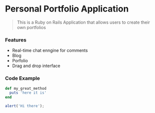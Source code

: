 # Personal Portfolio Application

> This is a Ruby on Rails Application that allows users to create their own portfolios

### Features

- Real-time chat enngine for comments
- Blog
- Porfolio
- Drag and drop interface

### Code Example

```ruby
def my_great_method
  puts 'here it is'
end
```

```javascript
alert('Hi there');
```